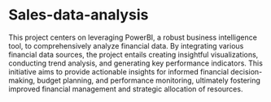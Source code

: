 # Sales-data-analysis
This project centers on leveraging PowerBI, a robust business intelligence tool, to comprehensively analyze financial data.  By integrating various financial data sources, the project entails creating insightful visualizations, conducting trend analysis, and generating key performance indicators. This initiative aims to provide actionable insights for informed financial decision-making, budget planning, and performance monitoring, ultimately fostering improved financial management and strategic allocation of resources.
